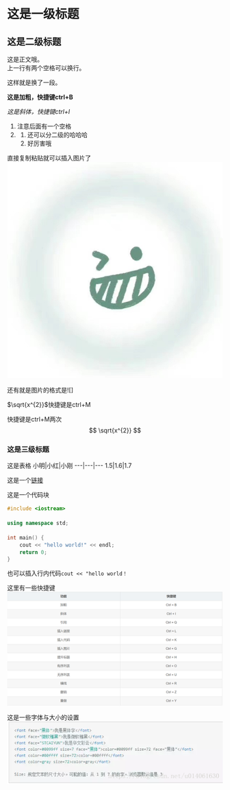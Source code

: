 # 这是一级标题

## 这是二级标题

这是正文哦。  
上一行有两个空格可以换行。

这样就是换了一段。

**这是加粗，快捷键ctrl+B**

*这是斜体，快捷键ctrl+I*

1. 注意后面有一个空格
2. 1. 还可以分二级的哈哈哈
   2. 好厉害哦

直接复制粘贴就可以插入图片了
![alt text](5edd22447b2068f9fca5ced784402a5.jpg)


还有就是图片的格式是![]

$\sqrt{x^{2}}$快捷键是ctrl+M 


快捷键是ctrl+M两次
$$
\sqrt{x^{2}}
$$

### 这是三级标题

这是表格
小明|小红|小刚
---|---|---
1.5|1.6|1.7


这是一个[链接](https://www.bilibili.com/video/BV1si4y1472o/?spm_id_from=333.337.search-card.all.click&vd_source=f47e318890f59655b146fa1304b47067)


这是一个代码块

```cpp
#include <iostream>

using namespace std;

int main() {
    cout << "hello world!" << endl;
    return 0;
}
```


也可以插入行内代码`cout << "hello world！` 

这里有一些快捷键![alt text](image.png)

这是一些字体与大小的设置
![alt text](image-1.png)